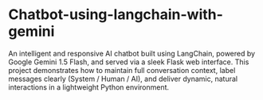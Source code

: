 # Chatbot-using-langchain-with-gemini
An intelligent and responsive AI chatbot built using LangChain, powered by Google Gemini 1.5 Flash, and served via a sleek Flask web interface. This project demonstrates how to maintain full conversation context, label messages clearly (System / Human / AI), and deliver dynamic, natural interactions in a lightweight Python environment.
